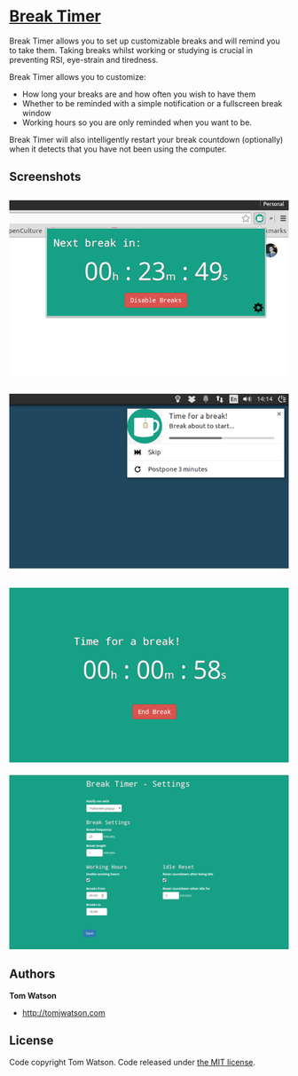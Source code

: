 # [Break Timer](https://chrome.google.com/webstore/detail/break-timer/hklkdbpicdmlpoiellngedpejjkmapei)

Break Timer allows you to set up customizable breaks and will remind you to take them. Taking breaks whilst working or studying is crucial in preventing RSI, eye-strain and tiredness.

Break Timer allows you to customize:
 * How long your breaks are and how often you wish to have them
 * Whether to be reminded with a simple notification or a fullscreen break window
 * Working hours so you are only reminded when you want to be.

Break Timer will also intelligently restart your break countdown (optionally) when it detects that you have not been using the computer.

## Screenshots

![Screenshot2](image/screenshot1.png)
---
![Screenshot2](image/screenshot5.png)
---
![Screenshot2](image/screenshot4.png)
---
![Screenshot2](image/screenshot3.png)

## Authors

**Tom Watson**

- <http://tomjwatson.com>

## License

Code copyright Tom Watson. Code released under [the MIT license](LICENSE.txt).

